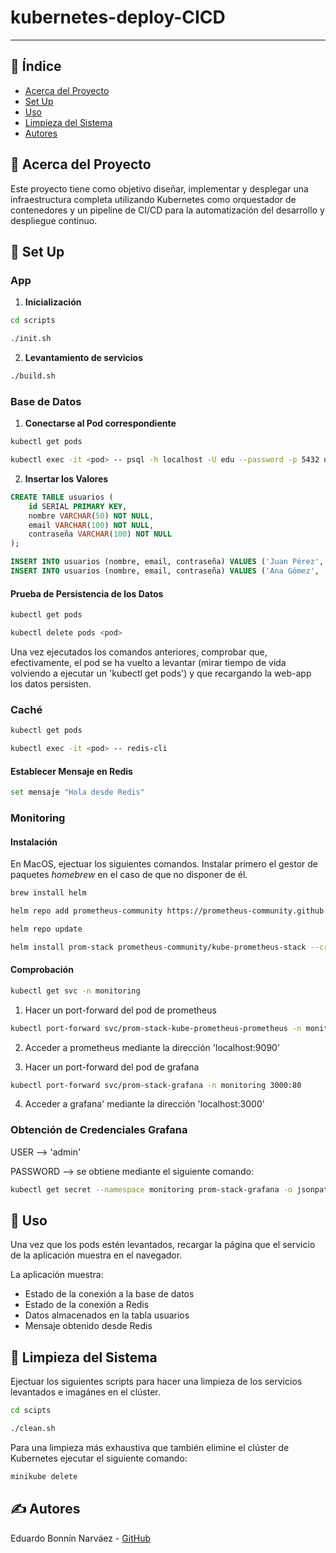 # kubernetes-deploy-CICD

---

## 📝 Índice

- [Acerca del Proyecto](#acerca-del-proyecto)
- [Set Up](#set-up)
- [Uso](#uso)
- [Limpieza del Sistema](#limpieza)
- [Autores](#autores)

## 🧐 Acerca del Proyecto <a name="acerca-del-proyecto"></a>

Este proyecto tiene como objetivo diseñar, implementar y desplegar una infraestructura completa utilizando Kubernetes como orquestador de contenedores y un pipeline de CI/CD para la automatización del desarrollo y despliegue continuo.

## 🏁 Set Up <a name="set-up"></a>

### App 

1. **Inicialización**

```bash
cd scripts
```
```bash
./init.sh
```

2. **Levantamiento de servicios**

```bash
./build.sh
```

### Base de Datos

1. **Conectarse al Pod correspondiente**

```bash
kubectl get pods
```

```bash
kubectl exec -it <pod> -- psql -h localhost -U edu --password -p 5432 usuarios
```

2. **Insertar los Valores**

```sql
CREATE TABLE usuarios (
    id SERIAL PRIMARY KEY,
    nombre VARCHAR(50) NOT NULL,
    email VARCHAR(100) NOT NULL,
    contraseña VARCHAR(100) NOT NULL
);
```

```sql
INSERT INTO usuarios (nombre, email, contraseña) VALUES ('Juan Pérez', 'juan.perez@example.com', 'password123');
INSERT INTO usuarios (nombre, email, contraseña) VALUES ('Ana Gómez', 'ana.gomez@example.com', 'contraseña456');
```

#### Prueba de Persistencia de los Datos

```bash
kubectl get pods
```
```bash
kubectl delete pods <pod>
```

Una vez ejecutados los comandos anteriores, comprobar que, efectivamente, el pod se ha vuelto a levantar (mirar tiempo de vida volviendo a ejecutar un 'kubectl get pods') y que recargando la web-app los datos persisten.

### Caché

```bash
kubectl get pods
```
```bash
kubectl exec -it <pod> -- redis-cli
```

#### Establecer Mensaje en Redis

```bash
set mensaje "Hola desde Redis"
```

### Monitoring

#### Instalación

En MacOS, ejectuar los siguientes comandos. Instalar primero el gestor de paquetes *homebrew* en el caso de que no disponer de él.

```bash
brew install helm
```
```bash
helm repo add prometheus-community https://prometheus-community.github.io/helm-charts
```
```bash
helm repo update
```
```bash
helm install prom-stack prometheus-community/kube-prometheus-stack --create-namespace --namespace monitoring
```

#### Comprobación

```bash
kubectl get svc -n monitoring
```

1. Hacer un port-forward del pod de prometheus

```bash
kubectl port-forward svc/prom-stack-kube-prometheus-prometheus -n monitoring 9090:9090
```

2. Acceder a prometheus mediante la dirección 'localhost:9090'

3. Hacer un port-forward del pod de grafana

```bash
kubectl port-forward svc/prom-stack-grafana -n monitoring 3000:80
```

4. Acceder a grafana' mediante la dirección 'localhost:3000'

### Obtención de Credenciales Grafana
USER --> 'admin'


PASSWORD --> se obtiene mediante el siguiente comando:
```bash
kubectl get secret --namespace monitoring prom-stack-grafana -o jsonpath="{.data.admin-password}" | base64 --decode ; echo
```

## 🎈 Uso <a name="uso"></a>

Una vez que los pods estén levantados, recargar la página que el servicio de la aplicación muestra en el navegador.

La aplicación muestra:

- Estado de la conexión a la base de datos
- Estado de la conexión a Redis
- Datos almacenados en la tabla usuarios
- Mensaje obtenido desde Redis

## 🧹 Limpieza del Sistema <a name="clean"></a>

Ejectuar los siguientes scripts para hacer una limpieza de los servicios levantados e imagánes en el clúster.

```bash
cd scipts
```
```bash
./clean.sh
```

Para una limpieza más exhaustiva que también elimine el clúster de Kubernetes ejecutar el siguiente comando:

```bash
minikube delete
```

## ✍️ Autores <a name="autores"></a>

Eduardo Bonnín Narváez - [GitHub](https://github.com/edubonnin)